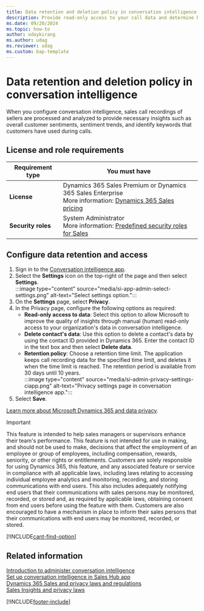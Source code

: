 ```yaml
---
title: Data retention and deletion policy in conversation intelligence
description: Provide read-only access to your call data and determine how long you want to keep the analyzed call recording data in the conversation intelligence app.
ms.date: 09/20/2024
ms.topic: how-to
author: udaykirang
ms.author: udag
ms.reviewer: udag
ms.custom: bap-template
---
```


# Data retention and deletion policy in conversation intelligence

When you configure conversation intelligence, sales call recordings of sellers are processed and analyzed to provide necessary insights such as overall customer sentiments, sentiment trends, and identify keywords that customers have used during calls.

## License and role requirements

| Requirement type | You must have |
|-----------------------|---------|
| **License** | Dynamics 365 Sales Premium or Dynamics 365 Sales Enterprise <br>More information: [Dynamics 365 Sales pricing](https://dynamics.microsoft.com/sales/pricing/) |
| **Security roles** | System Administrator <br>  More information: [Predefined security roles for Sales](security-roles-for-sales.md)|

## Configure data retention and access

1. Sign in to the [Conversation intelligence app](https://sales.ai.dynamics.com/).  
1. Select the **Settings** icon on the top-right of the page and then select **Settings**.  
    :::image type="content" source="media/si-app-admin-select-settings.png" alt-text="Select settings option.":::  
1. On the **Settings** page, select **Privacy**.  
1. In the Privacy page, configure the following options as required:  
    - **Read-only access to data**: Select this option to allow Microsoft to improve the quality of insights through manual (human) read-only access to your organization's data in conversation intelligence.  
    - **Delete contact's data**: Use this option to delete a contact's data by using the contact ID provided in Dynamics 365. Enter the contact ID in the text box and then select **Delete data**.  
    - **Retention policy**: Choose a retention time limit. The application keeps call recording data for the specified time limit, and deletes it when the time limit is reached. The retention period is available from 30 days until 10 years.  
   :::image type="content" source="media/si-admin-privacy-settings-ciapp.png" alt-text="Privacy settings page in conversation intelligence app.":::  
1. Select **Save**.

[Learn more about Microsoft Dynamics 365 and data privacy](/dynamics365/get-started/privacy).

>[!IMPORTANT]
>This feature is intended to help sales managers or supervisors enhance their team's performance. This feature is not intended for use in making, and should not be used to make, decisions that affect the employment of an employee or group of employees, including compensation, rewards, seniority, or other rights or entitlements. Customers are solely responsible for using Dynamics 365, this feature, and any associated feature or service in compliance with all applicable laws, including laws relating to accessing individual employee analytics and monitoring, recording, and storing communications with end users. This also includes adequately notifying end users that their communications with sales persons may be monitored, recorded, or stored and, as required by applicable laws, obtaining consent from end users before using the feature with them. Customers are also encouraged to have a mechanism in place to inform their sales persons that their communications with end users may be monitored, recorded, or stored.

[!INCLUDE[cant-find-option](../includes/cant-find-option.md)] 

## Related information

[Introduction to administer conversation intelligence](intro-admin-guide-sales-insights.md#administer-conversation-intelligence)  
[Set up conversation intelligence in Sales Hub app](fre-setup-ci-sales-app.md)  
[Dynamics 365 Sales and privacy laws and regulations](dynamics-365-sales-privacy.md)  
[Sales Insights and privacy laws](embedded-intelligence-privacy.md)  

[!INCLUDE[footer-include](../includes/footer-banner.md)]
